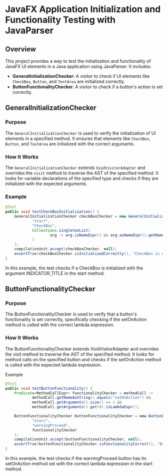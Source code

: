# JavaFX Application Initialization and Functionality Testing with JavaParser

## Overview

This project provides a way to test the initialization and functionality of JavaFX UI elements in a Java application using JavaParser. It includes:
- **GeneralInitializationChecker**: A visitor to check if UI elements like `CheckBox`, `Button`, and `TextArea` are initialized correctly.
- **ButtonFunctionalityChecker**: A visitor to check if a button's action is set correctly.

## GeneralInitializationChecker

### Purpose

The `GeneralInitializationChecker` is used to verify the initialization of UI elements in a specified method. It ensures that elements like `CheckBox`, `Button`, and `TextArea` are initialized with the correct arguments.

### How It Works

The `GeneralInitializationChecker` extends `VoidVisitorAdapter` and overrides the `visit` method to traverse the AST of the specified method. It looks for variable declarations of the specified type and checks if they are initialized with the expected arguments.

### Example

```java
@Test
public void testCheckBoxInitialization() {
    GeneralInitializationChecker checkBoxChecker = new GeneralInitializationChecker(
            "start",
            "CheckBox",
            Collections.singletonList(
                    arg -> arg.isNameExpr() && arg.asNameExpr().getNameAsString().equals("INDICATOR_TITLE")
            )
    );
    compilationUnit.accept(checkBoxChecker, null);
    assertTrue(checkBoxChecker.isInitializedCorrectly(), "CheckBox is not initialized correctly.");
}
```
In this example, the test checks if a CheckBox is initialized with the argument INDICATOR_TITLE in the start method.


## ButtonFunctionalityChecker
### Purpose
The ButtonFunctionalityChecker is used to verify that a button's functionality is set correctly, specifically checking if the setOnAction method is called with the correct lambda expression.

### How It Works
The ButtonFunctionalityChecker extends VoidVisitorAdapter and overrides the visit method to traverse the AST of the specified method. It looks for method calls on the specified button and checks if the setOnAction method is called with the expected lambda expression.

Example
```java
@Test
public void testButtonFunctionality() {
    Predicate<MethodCallExpr> functionalityChecker = methodCall -> 
            methodCall.getNameAsString().equals("setOnAction") &&
            methodCall.getArguments().size() == 1 &&
            methodCall.getArguments().get(0).isLambdaExpr();

    ButtonFunctionalityChecker buttonFunctionalityChecker = new ButtonFunctionalityChecker(
            "start",
            "warningProceed",
            functionalityChecker
    );
    compilationUnit.accept(buttonFunctionalityChecker, null);
    assertTrue(buttonFunctionalityChecker.isFunctionalityCorrect(), "Button functionality is not set correctly.");
}
```

In this example, the test checks if the warningProceed button has its setOnAction method set with the correct lambda expression in the start method.